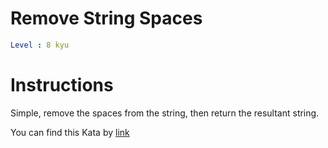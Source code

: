 # Remove String Spaces

```yaml
Level : 8 kyu
```

# Instructions
Simple, remove the spaces from the string, then return the resultant string.

You can find this Kata by [link](https://www.codewars.com/kata/57eae20f5500ad98e50002c5/train/java)